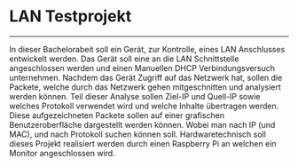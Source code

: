 # LAN Testprojekt 
-----------------
In dieser Bachelorabeit soll ein Gerät, zur Kontrolle, eines LAN Anschlusses entwickelt werden. Das Gerät soll eine an die LAN Schnittstelle angeschlossen werden und einen Manuellen DHCP Verbindungsversuch unternehmen. 
Nachdem das Gerät Zugriff auf das Netzwerk hat, sollen die Packete, welche durch das Netzwerk gehen mitgeschnitten und analysiert werden können. Teil dieser Analyse sollen Ziel-IP und Quell-IP sowie welches Protokoll verwendet wird und welche Inhalte übertragen werden.
Diese aufgezeichneten Packete sollen auf einer grafischen Benutzeroberfläche dargestellt werden können. Wobei man nach IP (und MAC), und nach Protokoll suchen können soll.
Hardwaretechnisch soll dieses Projekt realisiert werden durch einen Raspberry Pi an welchen ein Monitor angeschlossen wird. 
